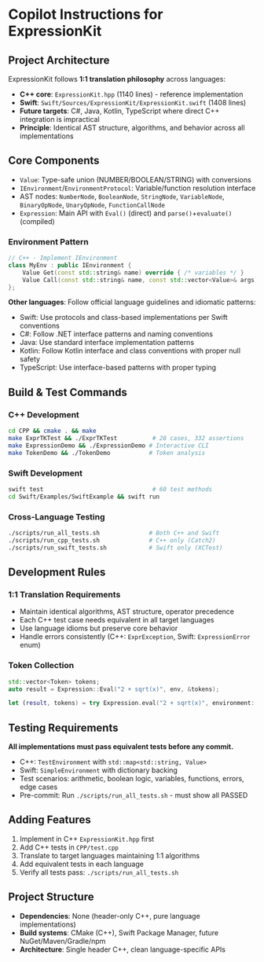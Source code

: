 # Copilot Instructions for ExpressionKit

## Project Architecture

ExpressionKit follows **1:1 translation philosophy** across languages:
- **C++ core**: `ExpressionKit.hpp` (1140 lines) - reference implementation  
- **Swift**: `Swift/Sources/ExpressionKit/ExpressionKit.swift` (1408 lines)
- **Future targets**: C#, Java, Kotlin, TypeScript where direct C++ integration is impractical
- **Principle**: Identical AST structure, algorithms, and behavior across all implementations

## Core Components

- `Value`: Type-safe union (NUMBER/BOOLEAN/STRING) with conversions
- `IEnvironment`/`EnvironmentProtocol`: Variable/function resolution interface
- AST nodes: `NumberNode`, `BooleanNode`, `StringNode`, `VariableNode`, `BinaryOpNode`, `UnaryOpNode`, `FunctionCallNode`
- `Expression`: Main API with `Eval()` (direct) and `parse()`+`evaluate()` (compiled)

### Environment Pattern
```cpp
// C++ - Implement IEnvironment
class MyEnv : public IEnvironment {
    Value Get(const std::string& name) override { /* variables */ }
    Value Call(const std::string& name, const std::vector<Value>& args) override { /* functions */ }
};
```

**Other languages**: Follow official language guidelines and idiomatic patterns:
- Swift: Use protocols and class-based implementations per Swift conventions
- C#: Follow .NET interface patterns and naming conventions  
- Java: Use standard interface implementation patterns
- Kotlin: Follow Kotlin interface and class conventions with proper null safety
- TypeScript: Use interface-based patterns with proper typing

## Build & Test Commands

### C++ Development
```bash
cd CPP && cmake . && make
make ExprTKTest && ./ExprTKTest          # 28 cases, 332 assertions
make ExpressionDemo && ./ExpressionDemo # Interactive CLI
make TokenDemo && ./TokenDemo           # Token analysis
```

### Swift Development
```bash
swift test                               # 60 test methods
cd Swift/Examples/SwiftExample && swift run
```

### Cross-Language Testing
```bash
./scripts/run_all_tests.sh              # Both C++ and Swift
./scripts/run_cpp_tests.sh              # C++ only (Catch2)
./scripts/run_swift_tests.sh            # Swift only (XCTest)
```

## Development Rules

### 1:1 Translation Requirements
- Maintain identical algorithms, AST structure, operator precedence
- Each C++ test case needs equivalent in all target languages
- Use language idioms but preserve core behavior
- Handle errors consistently (C++: `ExprException`, Swift: `ExpressionError` enum)

### Token Collection
```cpp
std::vector<Token> tokens;
auto result = Expression::Eval("2 + sqrt(x)", env, &tokens);
```

```swift
let (result, tokens) = try Expression.eval("2 + sqrt(x)", environment: env, collectTokens: true)
```

## Testing Requirements

**All implementations must pass equivalent tests before any commit.**

- C++: `TestEnvironment` with `std::map<std::string, Value>`
- Swift: `SimpleEnvironment` with dictionary backing
- Test scenarios: arithmetic, boolean logic, variables, functions, errors, edge cases
- Pre-commit: Run `./scripts/run_all_tests.sh` - must show all PASSED

## Adding Features

1. Implement in C++ `ExpressionKit.hpp` first
2. Add C++ tests in `CPP/test.cpp`
3. Translate to target languages maintaining 1:1 algorithms
4. Add equivalent tests in each language
5. Verify all tests pass: `./scripts/run_all_tests.sh`

## Project Structure
- **Dependencies**: None (header-only C++, pure language implementations)
- **Build systems**: CMake (C++), Swift Package Manager, future NuGet/Maven/Gradle/npm
- **Architecture**: Single header C++, clean language-specific APIs
